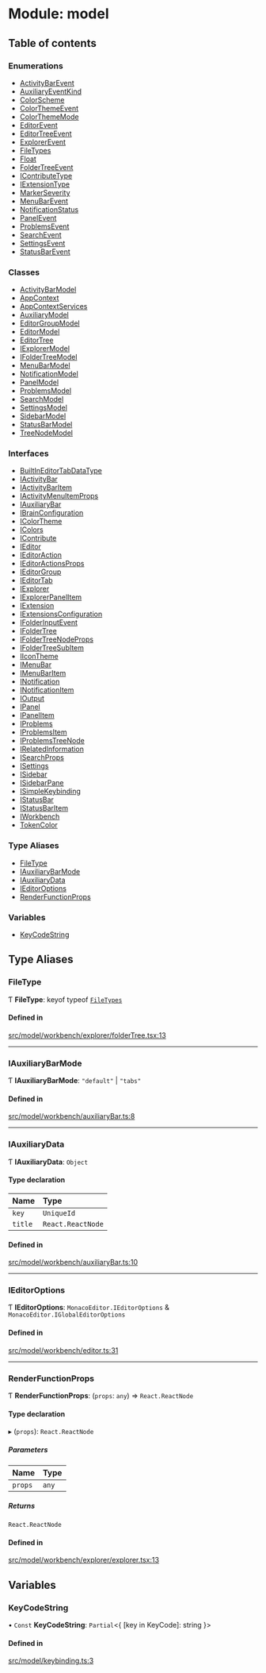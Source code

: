 # Module: model

## Table of contents

### Enumerations

- [ActivityBarEvent](../enums/model.ActivityBarEvent.md)
- [AuxiliaryEventKind](../enums/model.AuxiliaryEventKind.md)
- [ColorScheme](../enums/model.ColorScheme.md)
- [ColorThemeEvent](../enums/model.ColorThemeEvent.md)
- [ColorThemeMode](../enums/model.ColorThemeMode.md)
- [EditorEvent](../enums/model.EditorEvent.md)
- [EditorTreeEvent](../enums/model.EditorTreeEvent.md)
- [ExplorerEvent](../enums/model.ExplorerEvent.md)
- [FileTypes](../enums/model.FileTypes.md)
- [Float](../enums/model.Float.md)
- [FolderTreeEvent](../enums/model.FolderTreeEvent.md)
- [IContributeType](../enums/model.IContributeType.md)
- [IExtensionType](../enums/model.IExtensionType.md)
- [MarkerSeverity](../enums/model.MarkerSeverity.md)
- [MenuBarEvent](../enums/model.MenuBarEvent.md)
- [NotificationStatus](../enums/model.NotificationStatus.md)
- [PanelEvent](../enums/model.PanelEvent.md)
- [ProblemsEvent](../enums/model.ProblemsEvent.md)
- [SearchEvent](../enums/model.SearchEvent.md)
- [SettingsEvent](../enums/model.SettingsEvent.md)
- [StatusBarEvent](../enums/model.StatusBarEvent.md)

### Classes

- [ActivityBarModel](../classes/model.ActivityBarModel.md)
- [AppContext](../classes/model.AppContext.md)
- [AppContextServices](../classes/model.AppContextServices.md)
- [AuxiliaryModel](../classes/model.AuxiliaryModel.md)
- [EditorGroupModel](../classes/model.EditorGroupModel.md)
- [EditorModel](../classes/model.EditorModel.md)
- [EditorTree](../classes/model.EditorTree.md)
- [IExplorerModel](../classes/model.IExplorerModel.md)
- [IFolderTreeModel](../classes/model.IFolderTreeModel.md)
- [MenuBarModel](../classes/model.MenuBarModel.md)
- [NotificationModel](../classes/model.NotificationModel.md)
- [PanelModel](../classes/model.PanelModel.md)
- [ProblemsModel](../classes/model.ProblemsModel.md)
- [SearchModel](../classes/model.SearchModel.md)
- [SettingsModel](../classes/model.SettingsModel.md)
- [SidebarModel](../classes/model.SidebarModel.md)
- [StatusBarModel](../classes/model.StatusBarModel.md)
- [TreeNodeModel](../classes/model.TreeNodeModel.md)

### Interfaces

- [BuiltInEditorTabDataType](../interfaces/model.BuiltInEditorTabDataType.md)
- [IActivityBar](../interfaces/model.IActivityBar.md)
- [IActivityBarItem](../interfaces/model.IActivityBarItem.md)
- [IActivityMenuItemProps](../interfaces/model.IActivityMenuItemProps.md)
- [IAuxiliaryBar](../interfaces/model.IAuxiliaryBar.md)
- [IBrainConfiguration](../interfaces/model.IBrainConfiguration.md)
- [IColorTheme](../interfaces/model.IColorTheme.md)
- [IColors](../interfaces/model.IColors.md)
- [IContribute](../interfaces/model.IContribute.md)
- [IEditor](../interfaces/model.IEditor.md)
- [IEditorAction](../interfaces/model.IEditorAction.md)
- [IEditorActionsProps](../interfaces/model.IEditorActionsProps.md)
- [IEditorGroup](../interfaces/model.IEditorGroup.md)
- [IEditorTab](../interfaces/model.IEditorTab.md)
- [IExplorer](../interfaces/model.IExplorer.md)
- [IExplorerPanelItem](../interfaces/model.IExplorerPanelItem.md)
- [IExtension](../interfaces/model.IExtension.md)
- [IExtensionsConfiguration](../interfaces/model.IExtensionsConfiguration.md)
- [IFolderInputEvent](../interfaces/model.IFolderInputEvent.md)
- [IFolderTree](../interfaces/model.IFolderTree.md)
- [IFolderTreeNodeProps](../interfaces/model.IFolderTreeNodeProps.md)
- [IFolderTreeSubItem](../interfaces/model.IFolderTreeSubItem.md)
- [IIconTheme](../interfaces/model.IIconTheme.md)
- [IMenuBar](../interfaces/model.IMenuBar.md)
- [IMenuBarItem](../interfaces/model.IMenuBarItem.md)
- [INotification](../interfaces/model.INotification.md)
- [INotificationItem](../interfaces/model.INotificationItem.md)
- [IOutput](../interfaces/model.IOutput.md)
- [IPanel](../interfaces/model.IPanel.md)
- [IPanelItem](../interfaces/model.IPanelItem.md)
- [IProblems](../interfaces/model.IProblems.md)
- [IProblemsItem](../interfaces/model.IProblemsItem.md)
- [IProblemsTreeNode](../interfaces/model.IProblemsTreeNode.md)
- [IRelatedInformation](../interfaces/model.IRelatedInformation.md)
- [ISearchProps](../interfaces/model.ISearchProps.md)
- [ISettings](../interfaces/model.ISettings.md)
- [ISidebar](../interfaces/model.ISidebar.md)
- [ISidebarPane](../interfaces/model.ISidebarPane.md)
- [ISimpleKeybinding](../interfaces/model.ISimpleKeybinding.md)
- [IStatusBar](../interfaces/model.IStatusBar.md)
- [IStatusBarItem](../interfaces/model.IStatusBarItem.md)
- [IWorkbench](../interfaces/model.IWorkbench.md)
- [TokenColor](../interfaces/model.TokenColor.md)

### Type Aliases

- [FileType](model.md#filetype)
- [IAuxiliaryBarMode](model.md#iauxiliarybarmode)
- [IAuxiliaryData](model.md#iauxiliarydata)
- [IEditorOptions](model.md#ieditoroptions)
- [RenderFunctionProps](model.md#renderfunctionprops)

### Variables

- [KeyCodeString](model.md#keycodestring)

## Type Aliases

### FileType

Ƭ **FileType**: keyof typeof [`FileTypes`](../enums/model.FileTypes.md)

#### Defined in

[src/model/workbench/explorer/folderTree.tsx:13](https://github.com/mtsdnz/allai-core/blob/5932278/src/model/workbench/explorer/folderTree.tsx#L13)

___

### IAuxiliaryBarMode

Ƭ **IAuxiliaryBarMode**: ``"default"`` \| ``"tabs"``

#### Defined in

[src/model/workbench/auxiliaryBar.ts:8](https://github.com/mtsdnz/allai-core/blob/5932278/src/model/workbench/auxiliaryBar.ts#L8)

___

### IAuxiliaryData

Ƭ **IAuxiliaryData**: `Object`

#### Type declaration

| Name | Type |
| :------ | :------ |
| `key` | `UniqueId` |
| `title` | `React.ReactNode` |

#### Defined in

[src/model/workbench/auxiliaryBar.ts:10](https://github.com/mtsdnz/allai-core/blob/5932278/src/model/workbench/auxiliaryBar.ts#L10)

___

### IEditorOptions

Ƭ **IEditorOptions**: `MonacoEditor.IEditorOptions` & `MonacoEditor.IGlobalEditorOptions`

#### Defined in

[src/model/workbench/editor.ts:31](https://github.com/mtsdnz/allai-core/blob/5932278/src/model/workbench/editor.ts#L31)

___

### RenderFunctionProps

Ƭ **RenderFunctionProps**: (`props`: `any`) => `React.ReactNode`

#### Type declaration

▸ (`props`): `React.ReactNode`

##### Parameters

| Name | Type |
| :------ | :------ |
| `props` | `any` |

##### Returns

`React.ReactNode`

#### Defined in

[src/model/workbench/explorer/explorer.tsx:13](https://github.com/mtsdnz/allai-core/blob/5932278/src/model/workbench/explorer/explorer.tsx#L13)

## Variables

### KeyCodeString

• `Const` **KeyCodeString**: `Partial`\<\{ [key in KeyCode]: string }\>

#### Defined in

[src/model/keybinding.ts:3](https://github.com/mtsdnz/allai-core/blob/5932278/src/model/keybinding.ts#L3)
